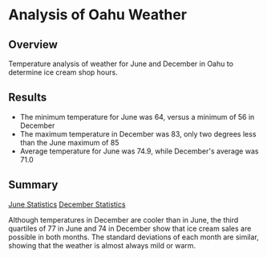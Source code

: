 # Analysis of Oahu Weather
## Overview
Temperature analysis of weather for June and December in Oahu to determine ice cream shop hours. 

## Results
* The minimum temperature for June was 64, versus a minimum of 56 in December
* The maximum temperature in December was 83, only two degrees less than the June maximum of 85
* Average temperature for June was 74.9, while December's average was 71.0

## Summary
[June Statistics](https://github.com/SamuelBerryProgramming/Surfs_Up/blob/main/june_temps.png)
[December Statistics](https://github.com/SamuelBerryProgramming/Surfs_Up/blob/main/december_temps.png)

   Although temperatures in December are cooler than in June, the third quartiles of 77 in June and 74 in December show that ice cream sales are possible in both months. The standard deviations of each month are similar, showing that the weather is almost always mild or warm. 
